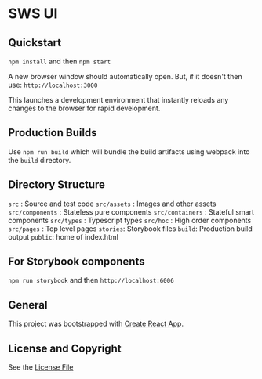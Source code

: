 # SWS UI

## Quickstart

`npm install`
and then
`npm start`

A new browser window should automatically open. 
But, if it doesn't then use: 
`http://localhost:3000`

This launches a development environment that instantly 
reloads any changes to the browser for rapid development.

## Production Builds
Use `npm run build` which will bundle the build artifacts using webpack into the `build` directory.


## Directory Structure

`src` : Source and test code
`src/assets` : Images and other assets
`src/components` : Stateless pure components
`src/containers` : Stateful smart components
`src/types` : Typescript types
`src/hoc` : High order components
`src/pages` : Top level pages 
`stories`: Storybook files
`build`: Production build output
`public`: home of index.html

## For Storybook components
`npm run storybook`
and then
`http://localhost:6006`

## General

This project was bootstrapped with [Create React App](https://github.com/facebookincubator/create-react-app).

## License and Copyright
See the [License File](https://github.com/swift-sunshine/swsui/blob/master/LICENSE)